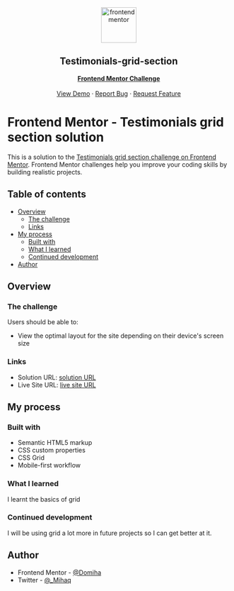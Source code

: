 <div id="top"></div>

<div align="center">

  <img src="https://www.frontendmentor.io/static/images/logo-mobile.svg" alt="frontendmentor" width="80">

  <h2 align="center">Testimonials-grid-section</h2>
  <p align="center">
    <a href="https://www.frontendmentor.io/challenges/testimonials-grid-section-Nnw6J7Un7"><strong>Frontend Mentor Challenge</strong></a>
    <br />
    <br />
    <a href="https://dom-iha.github.io/Testimonials-grid-section/">View Demo</a>
    ·
    <a href="https://github.com/Dom-iha/Testimonials-grid-section/issues" target="_blank">Report Bug</a>
    ·
    <a href="https://github.com/Dom-iha/Testimonials-grid-section/issues" target="_blank">Request Feature</a>
  </p>
</div>

# Frontend Mentor - Testimonials grid section solution

This is a solution to the [Testimonials grid section challenge on Frontend Mentor](https://www.frontendmentor.io/challenges/testimonials-grid-section-Nnw6J7Un7). Frontend Mentor challenges help you improve your coding skills by building realistic projects. 

## Table of contents

- [Overview](#overview)
  - [The challenge](#the-challenge)
  - [Links](#links)
- [My process](#my-process)
  - [Built with](#built-with)
  - [What I learned](#what-i-learned)
  - [Continued development](#continued-development)
- [Author](#author)

## Overview

### The challenge

Users should be able to:

- View the optimal layout for the site depending on their device's screen size

### Links

- Solution URL: [solution URL](https://www.frontendmentor.io/solutions/testimonials-section-using-css-grid-qlmLZ_dyET)
- Live Site URL: [live site URL](dom-iha.github.io/Testimonials-grid-section/)

## My process

### Built with

- Semantic HTML5 markup
- CSS custom properties
- CSS Grid
- Mobile-first workflow

### What I learned

I learnt the basics of grid

### Continued development

I will be using grid a lot more in future projects so I can get better at it.

## Author

- Frontend Mentor - [@Domiha](https://www.frontendmentor.io/profile/Domiha)
- Twitter - [@_Mihaq](https://www.twitter.com/_Mihaq)

